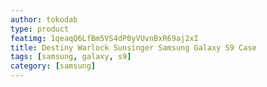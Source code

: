 ```yaml
---
author: tokodab
type: product
featimg: 1qeaqQ6LfBm5VS4dP0yVUvnBxR69aj2xI
title: Destiny Warlock Sunsinger Samsung Galaxy S9 Case
tags: [samsung, galaxy, s9]
category: [samsung]
---
```

